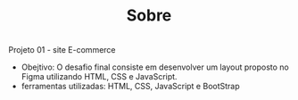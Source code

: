 <div align="center">
<h1>Sobre</h1>
</div><br/>

<div>
  Projeto 01 - site E-commerce
  
  - Obejtivo:
  O desafio final consiste em desenvolver um layout proposto no Figma utilizando HTML, CSS e JavaScript.
  - ferramentas utilizadas:
  HTML, CSS, JavaScript e BootStrap
</div>
